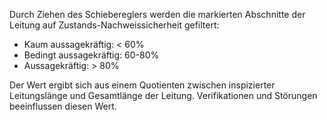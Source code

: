 Durch Ziehen des Schiebereglers werden die markierten Abschnitte der Leitung auf Zustands-Nachweissicherheit gefiltert:
- Kaum aussagekräftig: < 60%
- Bedingt aussagekräftig: 60-80%
- Aussagekräftig: > 80%

Der Wert ergibt sich aus einem Quotienten zwischen inspizierter Leitungslänge und Gesamtlänge der Leitung. Verifikationen und Störungen beeinflussen diesen Wert.
